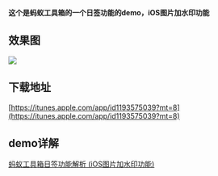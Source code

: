 **这个是蚂蚁工具箱的一个日签功能的demo，iOS图片加水印功能**

## 效果图

![](http://cdn.hudongdong.com/usr/uploads/2017/10/1594015936.jpg)

## 下载地址

[https://itunes.apple.com/app/id1193575039?mt=8](https://itunes.apple.com/app/id1193575039?mt=8)

## demo详解

[蚂蚁工具箱日签功能解析 (iOS图片加水印功能)](http://www.hudongdong.com/ios/632.html)